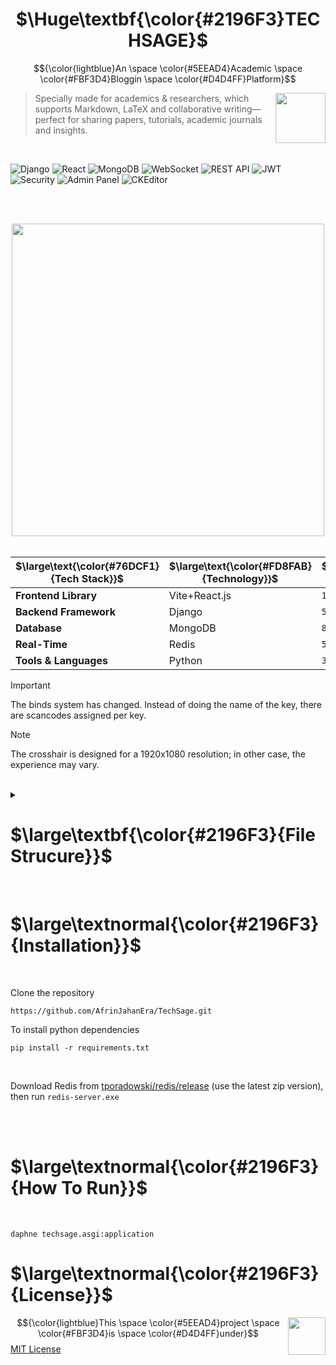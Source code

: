 <h1 align="center" font-style="bold">
  $\Huge\textbf{\color{#2196F3}TECHSAGE}$
</h1>

$${\color{lightblue}An \space \color{#5EEAD4}Academic \space \color{#FBF3D4}Bloggin \space \color{#D4D4FF}Platform}$$

> <img src="https://github.com/user-attachments/assets/393bcacd-269e-45ca-9a99-bca904d71d98" align="right" width="80px"/>
> Specially made for academics & researchers, which supports Markdown, LaTeX and collaborative writing—perfect for sharing papers, tutorials, academic journals and insights.

<br>

![Django](https://img.shields.io/badge/Django-092E20?style=for-the-badge&logo=django&logoColor=white)
![React](https://img.shields.io/badge/React-20232A?style=for-the-badge&logo=react&logoColor=61DAFB)
![MongoDB](https://img.shields.io/badge/MongoDB-4EA94B?style=for-the-badge&logo=mongodb&logoColor=white)
![WebSocket](https://img.shields.io/badge/Real--Time-WebSocket-6A1B9A?style=for-the-badge)
![REST API](https://img.shields.io/badge/API-REST--Ful-orange?style=for-the-badge)
![JWT](https://img.shields.io/badge/Auth-JWT-blueviolet?style=for-the-badge)
![Security](https://img.shields.io/badge/Security-Backend%20Secured-red?style=for-the-badge)
![Admin Panel](https://img.shields.io/badge/Admin-Panel-228B22?style=for-the-badge)
![CKEditor](https://img.shields.io/badge/Editor-CKEditor-7952B3?style=for-the-badge)

<br><br>
<div align="center">
  <img src="https://github.com/user-attachments/assets/7db7c258-5ec2-4cd9-9c65-db868e95e9b7" width="500px"/>
</div>


<br>

<div align="center">
  
  | $\large\text{\color{#76DCF1}{Tech Stack}}$            | $\large\text{\color{#FD8FAB}{Technology}}$      | $\large\text{\color{#52CCF6}{Version}}$  |
|----------------------|--------------------|----------|
| **Frontend Library**         | Vite+React.js           | `18.2.0`   |
| **Backend Framework**          | Django             | `5.2.1`    |
| **Database**         | MongoDB          | `8.0.9`    |
| **Real-Time**                 | Redis              | `5.0.14.1`      |
| **Tools & Languages**            | Python             | `3.13.1`   |

</div>


> [!IMPORTANT]  
> The binds system has changed. Instead of doing the name of the key, there are scancodes assigned per key.
        
> [!NOTE]  
> The crosshair is designed for a 1920x1080 resolution; in other case, the experience may vary.

<br>

<details>
  <summary>
    <h1>$\large\textbf{\color{#2196F3}{File Strucure}}$</h1><br>
  </summary>
  
  ```console
    project-root/
    │
    ├── backend/                  # Django backend
    │   ├── project/              # Main Django project folder
    │   │   ├── __init__.py
    │   │   ├── settings.py       # Django settings
    │   │   ├── urls.py           # Main URLs
    │   │   └── wsgi.py
    │   ├── app/                  # Your Django app(s)
    │   │   ├── __init__.py
    │   │   ├── models.py        # MongoDB models (using Djongo or similar)
    │   │   ├── views.py         # API views
    │   │   ├── serializers.py   # DRF serializers
    │   │   └── urls.py          # App-specific URLs
    │   ├── manage.py
    │   ├── requirements.txt      # Python dependencies
    │   └── .env                  # Environment variables
    │
    ├── frontend/                 # React frontend
    │   ├── public/               # Static files
    │   │   ├── index.html
    │   │   ├── favicon.ico
    │   │   └── assets/           # Images, fonts, etc.
    │   ├── src/
    │   │   ├── components/       # Reusable components
    │   │   ├── pages/           # Page components
    │   │   ├── services/        # API service calls
    │   │   ├── store/           # State management (Redux, etc.)
    │   │   ├── utils/           # Utility functions
    │   │   ├── App.js
    │   │   ├── index.js
    │   │   └── styles/          # Global styles
    │   ├── package.json
    │   ├── package-lock.json
    │   └── .env                  # Frontend environment variables
    │
    ├── .gitignore
    ├── README.md
    ├── docker-compose.yml        # If using Docker
    └── requirements.txt         # Top-level Python requirements (optional)
```
</details>

<h1>$\large\textnormal{\color{#2196F3}{Installation}}$</h1><br>

Clone the repository
```console
https://github.com/AfrinJahanEra/TechSage.git
```

To install python dependencies
```console
pip install -r requirements.txt
```
<br>

Download Redis from [tporadowski/redis/release](https://github.com/tporadowski/redis/releases) (use the latest zip version), then run `redis-server.exe`

<br><br>


<h1>$\large\textnormal{\color{#2196F3}{How To Run}}$</h1><br>

```console
daphne techsage.asgi:application
```


<h1>$\large\textnormal{\color{#2196F3}{License}}$</h1>

> <img src="https://github.com/user-attachments/assets/780a54a1-6b15-45e6-82a2-f6c36f75faea" align = "right" width = "60px">

$${\color{lightblue}This \space \color{#5EEAD4}project \space \color{#FBF3D4}is \space \color{#D4D4FF}under}$$ [MIT License](https://github.com/AfrinJahanEra/TechSage?tab=MIT-1-ov-file)
